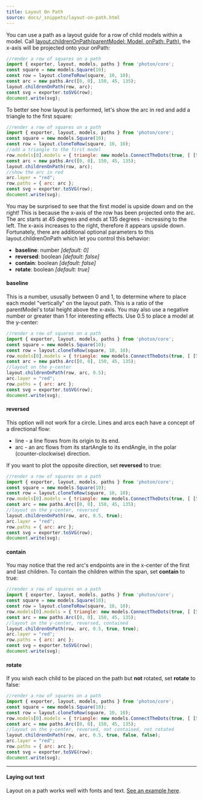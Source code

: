 ```yaml
---
title: Layout On Path
source: docs/_snippets/layout-on-path.html
---
```


You can use a path as a layout guide for a row of child models within a model.
Call [layout.childrenOnPath(parentModel: Model, onPath: Path)](/docs/api/modules/layout.md#childrenonpath),
the x-axis will be projected onto your onPath:
```javascript
//render a row of squares on a path
import { exporter, layout, models, paths } from 'photon/core';
const square = new models.Square(10);
const row = layout.cloneToRow(square, 10, 10);
const arc = new paths.Arc([0, 0], 150, 45, 135);
layout.childrenOnPath(row, arc);
const svg = exporter.toSVG(row);
document.write(svg);
```
To better see how layout is performed, let's show the arc in red and add a triangle to the first square:
```javascript
//render a row of squares on a path
import { exporter, layout, models, paths } from 'photon/core';
const square = new models.Square(10);
const row = layout.cloneToRow(square, 10, 10);
//add a triangle to the first model
row.models[0].models = { triangle: new models.ConnectTheDots(true, [ [5, 8], [2, 2], [8, 2] ]) };
const arc = new paths.Arc([0, 0], 150, 45, 135);
layout.childrenOnPath(row, arc);
//show the arc in red
arc.layer = "red";
row.paths = { arc: arc };
const svg = exporter.toSVG(row);
document.write(svg);
```
You may be surprised to see that the first model is upside down and on the right!
This is because the x-axis of the row has been projected onto the arc. The arc starts at 45 degrees and ends at 135 degrees - increasing to the left. The x-axis increases to the right, therefore it appears upside down.
Fortunately, there are additional optional parameters to this layout.childrenOnPath which let you control this behavior:

* **baseline**: number *[default: 0]*
* **reversed**: boolean *[default: false]*
* **contain**: boolean *[default: false]*
* **rotate**: boolean *[default: true]*

#### baseline

This is a number, ususally between 0 and 1, to determine where to place each model "vertically" on the layout path. This is a ratio of the parentModel's total height above the x-axis.
You may also use a negative number or greater than 1 for interesting effects. Use 0.5 to place a model at the y-center:
```javascript
//render a row of squares on a path
import { exporter, layout, models, paths } from 'photon/core';
const square = new models.Square(10);
const row = layout.cloneToRow(square, 10, 10);
row.models[0].models = { triangle: new models.ConnectTheDots(true, [ [5, 8], [2, 2], [8, 2] ]) };
const arc = new paths.Arc([0, 0], 150, 45, 135);
//layout on the y-center
layout.childrenOnPath(row, arc, 0.5);
arc.layer = "red";
row.paths = { arc: arc };
const svg = exporter.toSVG(row);
document.write(svg);
```

#### reversed

This option will not work for a circle. Lines and arcs each have a concept of a directional flow:

* line - a line flows from its origin to its end.
* arc - an arc flows from its startAngle to its endAngle, in the polar (counter-clockwise) direction.

If you want to plot the opposite direction, set **reversed** to true:
```javascript
//render a row of squares on a path
import { exporter, layout, models, paths } from 'photon/core';
const square = new models.Square(10);
const row = layout.cloneToRow(square, 10, 10);
row.models[0].models = { triangle: new models.ConnectTheDots(true, [ [5, 8], [2, 2], [8, 2] ]) };
const arc = new paths.Arc([0, 0], 150, 45, 135);
//layout on the y-center, reversed
layout.childrenOnPath(row, arc, 0.5, true);
arc.layer = "red";
row.paths = { arc: arc };
const svg = exporter.toSVG(row);
document.write(svg);
```

#### contain

You may notice that the red arc's endpoints are in the x-center of the first and last children.
To contain the children within the span, set **contain** to true:
```javascript
//render a row of squares on a path
import { exporter, layout, models, paths } from 'photon/core';
const square = new models.Square(10);
const row = layout.cloneToRow(square, 10, 10);
row.models[0].models = { triangle: new models.ConnectTheDots(true, [ [5, 8], [2, 2], [8, 2] ]) };
const arc = new paths.Arc([0, 0], 150, 45, 135);
//layout on the y-center, reversed, contained
layout.childrenOnPath(row, arc, 0.5, true, true);
arc.layer = "red";
row.paths = { arc: arc };
const svg = exporter.toSVG(row);
document.write(svg);
```

#### rotate

If you wish each child to be placed on the path but **not** rotated, set **rotate** to false:
```javascript
//render a row of squares on a path
import { exporter, layout, models, paths } from 'photon/core';
const square = new models.Square(10);
const row = layout.cloneToRow(square, 10, 10);
row.models[0].models = { triangle: new models.ConnectTheDots(true, [ [5, 8], [2, 2], [8, 2] ]) };
const arc = new paths.Arc([0, 0], 150, 45, 135);
//layout on the y-center, reversed, not contained, not rotated
layout.childrenOnPath(row, arc, 0.5, true, false, false);
arc.layer = "red";
row.paths = { arc: arc };
const svg = exporter.toSVG(row);
document.write(svg);
```


---

#### Laying out text

Layout on a path works well with fonts and text. [See an example here](/playground/index.md?script=text-on-path).
